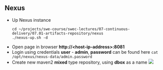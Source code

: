 
## Nexus
* Up Nexus instance
  ```
  cd ~/projects/swe-course/swec-lectures/07-continuous-delivery/07.01-artifacts-repository/nexus
  ./nexus-up.sh -d
  ```
* Open page in browser **http://\<host-ip-address\>:8081**
* Login using credentials **user** - **admin**, **password** can be found here ```cat /opt/nexus/nexus-data/admin.password```
* Create new maven2 **mixed** type repository, using **dbox** as a name
  ![](https://github.com/swe-course/swec-lectures/raw/master/imgs/nexus-01.png)
